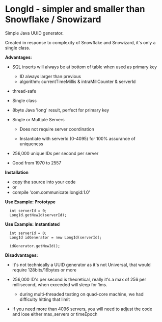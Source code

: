 # LongId - simpler and smaller than Snowflake / Snowizard

Simple Java UUID generator.

Created in response to complexity of Snowflake and Snowizard, it's only a single class.

**Advantages:**

- SQL inserts will always be at bottom of table when used as primary key
  - ID always larger than previous
  - algorithm: currentTimeMillis & intraMillCounter & serverId

- thread-safe
  
- Single class

- 8byte Java 'long' result, perfect for primary key

- Single or Multiple Servers 

  - Does not require server coordination

  - Instantiate with serverId (0-4095) for 100% assurance of uniqueness

- 256,000 unique IDs per second per server

- Good from 1970 to 2557


**Installation**

- copy the source into your code
- or
- compile 'com.communicate:longid:1.0'

**Use Example: Prototype**
```
  int serverId = 0;  
  LongId.getNewId(serverId);
```

**Use Example: Instantiated**
```
  int serverId = 0;
  LongId idGenerator = new LongId(serverId);
  
  idGenerator.getNewId();
```

**Disadvantages:**

- It's not technically a UUID generator as it's not Universal, that would require 128bits/16bytes or more

- 256,000 ID's per second is theoretical, really it's a max of 256 per millisecond, when exceeded will sleep for 1ms.
  - during multi-threaded testing on quad-core machine, we had difficulty hitting that limit

- If you need more than 4096 servers, you will need to adjust the code and lose either max_servers or timeEpoch
